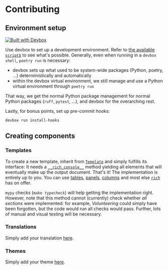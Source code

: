 # Contributing

## Environment setup

[![Built with Devbox](https://jetpack.io/img/devbox/shield_moon.svg)](https://jetpack.io/devbox/docs/contributor-quickstart/)

Use devbox to set up a development environment.
Refer to [the available `script`s](devbox.json) to see what's possible.
Generally, even when running in a `devbox shell`, `poetry run` is necessary:

- devbox sets up what used to be system-wide packages (Python, poetry, ...) deterministically and automatically
- within the devbox virtual environment, we still manage and use a Python virtual environment through `poetry run`

That way, we get the normal Python package management for normal Python packages (`ruff`, `pytest`, ...), and devbox for the overarching rest.

Lastly, for bonus points, set up pre-commit hooks:

```bash
devbox run install-hooks
```

## Creating components

### Templates

To create a new template, inherit from [`Template`](./ancv/visualization/templates.py) and simply fulfills its interface:
It needs a [`__rich_console__`](https://rich.readthedocs.io/en/stable/protocol.html#console-render) method yielding all elements that will eventually make up the output document.
That's it!
The implementation is entirely up to you.
You can use [tables](https://rich.readthedocs.io/en/stable/tables.html), [panels](https://rich.readthedocs.io/en/stable/panel.html), [columns](https://rich.readthedocs.io/en/stable/columns.html) and most else [`rich`](https://github.com/Textualize/rich) has on offer.

`mypy` checks (`make typecheck`) will help getting the implementation right.
However, note that this method cannot (currently) check whether *all sections* were implemented: for example, *Volunteering* could simply have been forgotten, but the code would run all checks would pass.
Further, lots of manual and visual testing will be necessary.

### Translations

Simply add your translation [here](./ancv/visualization/translations.py).

### Themes

Simply add your theme [here](./ancv/visualization/themes.py).
